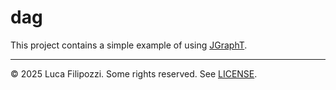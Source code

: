 # dag

This project contains a simple example of using [JGraphT][2].

---

© 2025 Luca Filipozzi. Some rights reserved. See [LICENSE][1].

[1]: https://github.com/LucaFilipozzi/dag/blob/main/LICENSE.md
[2]: https://jgrapht.org/

